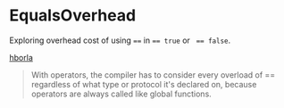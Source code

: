 # EqualsOverhead

Exploring overhead cost of using `==` in `== true` or ` == false`.

[hborla](https://forums.swift.org/t/swift-equality-operator-takes-long-time-to-type-check/41226/9)

> With operators, the compiler has to consider every overload of == regardless of what type or protocol it's declared on, because operators are always called like global functions.
